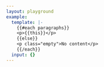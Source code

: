 ```yaml
---
layout: playground
example:
  template: |-
    {{#each paragraphs}}
    <p>{{this}}</p>
    {{else}}
    <p class="empty">No content</p>
    {{/each}}
  input: {}
---
```

